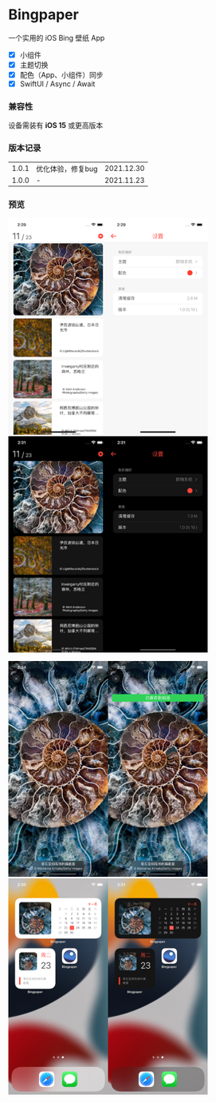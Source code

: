 # Bingpaper

一个实用的 iOS Bing 壁纸 App

- [x] 小组件
- [x] 主题切换 
- [x] 配色（App、小组件）同步
- [x] SwiftUI / Async / Await

### 兼容性
设备需装有 **iOS 15** 或更高版本

### 版本记录

|       |                  |            | 
| ----- | ---------------- | :--------: |
| 1.0.1 | 优化体验，修复bug   | 2021.12.30 |
| 1.0.0 | -                | 2021.11.23 |



### 预览

<img src="assets/l01.png" width="200px"><img src="assets/l02.png" width="200px"><img src="assets/d01.png" width="200px"><img src="assets/d02.png" width="200px">

<img src="assets/p01.png" width="200px"><img src="assets/p02.png" width="200px"><img src="assets/w01.png" width="200px"><img src="assets/w02.png" width="200px">


